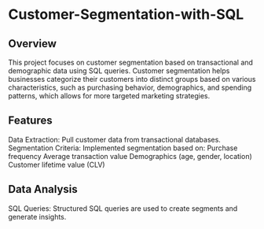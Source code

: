 # Customer-Segmentation-with-SQL

## Overview
This project focuses on customer segmentation based on transactional and demographic data using SQL queries. Customer segmentation helps businesses categorize their customers into distinct groups based on various characteristics, such as purchasing behavior, demographics, and spending patterns, which allows for more targeted marketing strategies.

## Features
Data Extraction: Pull customer data from transactional databases.
Segmentation Criteria: Implemented segmentation based on:
Purchase frequency
Average transaction value
Demographics (age, gender, location)
Customer lifetime value (CLV)

## Data Analysis
SQL Queries: Structured SQL queries are used to create segments and generate insights.
